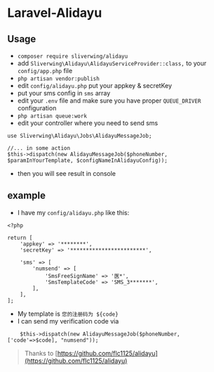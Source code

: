 # Laravel-Alidayu

## Usage

* `composer require sliverwing/alidayu`
* add `Sliverwing\Alidayu\AlidayuServiceProvider::class,` to your `config/app.php` file
* `php artisan vendor:publish`
* edit `config/alidayu.php` put your appkey & secretKey
* put your sms config in `sms` array
* edit your `.env` file and make sure you have proper `QUEUE_DRIVER` configuration
* `php artisan queue:work`
* edit your controller where you need to send sms

```
use Sliverwing\Alidayu\Jobs\AlidayuMessageJob;

//... in some action
$this->dispatch(new AlidayuMessageJob($phoneNumber, $paramInYourTemplate, $configNameInAlidayuConfig));

```

* then you will see result in console
## example
* I have my `config/alidayu.php` like this:  

```
<?php

return [
    'appkey' => '********',
    'secretKey' => '************************',

    'sms' => [
        'numsend' => [
            'SmsFreeSignName' => '医*',
            'SmsTemplateCode' => 'SMS_3*******',
        ],
    ],
];
```  

* My template is `您的注册码为 ${code}`
* I can send my verification code via   

```
    $this->dispatch(new AlidayuMessageJob($phoneNumber, ['code'=>$code], "numsend"));
```

> Thanks to [https://github.com/flc1125/alidayu](https://github.com/flc1125/alidayu)